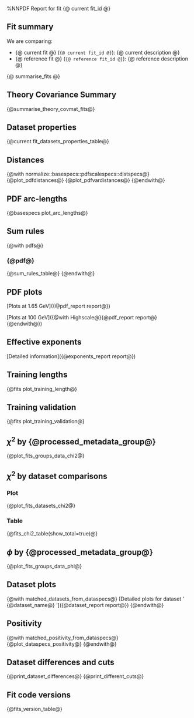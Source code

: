 %NNPDF Report for fit {@ current fit_id @}

Fit summary
------------

We are comparing:

  - {@ current fit @} (`{@ current fit_id @}`): {@ current description @}
  - {@ reference fit @} (`{@ reference fit_id @}`): {@ reference description @}


{@ summarise_fits @}

Theory Covariance Summary
-------------------------
{@summarise_theory_covmat_fits@}

Dataset properties
------------------
{@current fit_datasets_properties_table@}

Distances
------------------
{@with normalize::basespecs::pdfscalespecs::distspecs@}
{@plot_pdfdistances@}
{@plot_pdfvardistances@}
{@endwith@}

PDF arc-lengths
---------------
{@basespecs plot_arc_lengths@}

Sum rules
---------
{@with pdfs@}
### {@pdf@}
{@sum_rules_table@}
{@endwith@}

PDF plots
---------
[Plots at 1.65 GeV]({@pdf_report report@})

[Plots at 100 GeV]({@with Highscale@}{@pdf_report report@}{@endwith@})

Effective exponents
-------------------
[Detailed information]({@exponents_report report@})

Training lengths
----------------
{@fits plot_training_length@}

Training validation
-------------------
{@fits plot_training_validation@}

$\chi^2$ by {@processed_metadata_group@}
----------------------
{@plot_fits_groups_data_chi2@}

$\chi^2$ by dataset comparisons
-------------------------------
### Plot
{@plot_fits_datasets_chi2@}
### Table
{@fits_chi2_table(show_total=true)@}

$\phi$ by {@processed_metadata_group@}
--------------------
{@plot_fits_groups_data_phi@}

Dataset plots
---------------
{@with matched_datasets_from_dataspecs@}
[Detailed plots for dataset ' {@dataset_name@} ']({@dataset_report report@})
{@endwith@}

Positivity
----------
{@with matched_positivity_from_dataspecs@}
{@plot_dataspecs_positivity@}
{@endwith@}

Dataset differences and cuts
----------------------------
{@print_dataset_differences@}
{@print_different_cuts@}

Fit code versions
-----------------

{@fits_version_table@}
